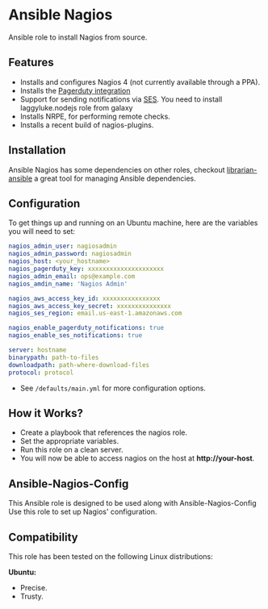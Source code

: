 Ansible Nagios
==============

Ansible role to install Nagios from source.

Features
--------

* Installs and configures Nagios 4 (not currently available through a PPA).
* Installs the [Pagerduty integration](https://www.pagerduty.com/docs/guides/nagios-integration-guide/)
* Support for sending notifications via [SES](http://github.com/npm/notify-by-ses). You need to install laggyluke.nodejs role from galaxy
* Installs NRPE, for performing remote checks.
* Installs a recent build of nagios-plugins.

Installation
------------

Ansible Nagios has some dependencies on other roles, checkout [librarian-ansible](https://github.com/bcoe/librarian-ansible)
a great tool for managing Ansible dependencies.

Configuration
-------------

To get things up and running on an Ubuntu machine, here are the variables you will need to set:

```yaml
nagios_admin_user: nagiosadmin
nagios_admin_password: nagiosadmin
nagios_host: <your_hostname>
nagios_pagerduty_key: xxxxxxxxxxxxxxxxxxxxx
nagios_admin_email: ops@example.com
nagios_amdin_name: 'Nagios Admin'

nagios_aws_access_key_id: xxxxxxxxxxxxxxxx
nagios_aws_access_key_secret: xxxxxxxxxxxxxxx
nagios_ses_region: email.us-east-1.amazonaws.com

nagios_enable_pagerduty_notifications: true
nagios_enable_ses_notifications: true

server: hostname
binarypath: path-to-files
downloadpath: path-where-download-files
protocol: protocol
```

* See `/defaults/main.yml` for more configuration options.

How it Works?
------------

* Create a playbook that references the nagios role.
* Set the appropriate variables.
* Run this role on a clean server.
* You will now be able to access nagios on the host at **http://your-host**.

Ansible-Nagios-Config
---------------------

This Ansible role is designed to be used along with Ansible-Nagios-Config
Use this role to set up Nagios' configuration.

Compatibility
---------

This role has been tested on the following Linux distributions:

**Ubuntu:**

* Precise.
* Trusty.
